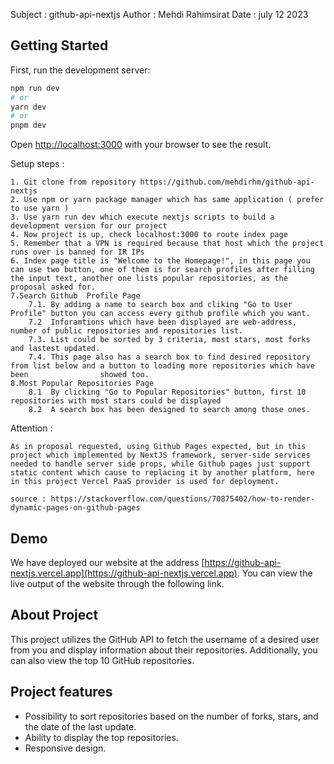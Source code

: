 
Subject : github-api-nextjs
Author : Mehdi Rahimsirat
Date : july 12 2023
 
## Getting Started

First, run the development server:

```bash
npm run dev
# or
yarn dev
# or
pnpm dev
```

Open [http://localhost:3000](http://localhost:3000) with your browser to see the result.


Setup steps : 
	
	1. Git clone from repository https://github.com/mehdirhm/github-api-nextjs 
	2. Use npm or yarn package manager which has same application ( prefer to use yarn ) 
	3. Use yarn run dev which execute nextjs scripts to build a development version for our project 
	4. Now project is up, check localhost:3000 to route index page 
	5. Remember that a VPN is required because that host which the project runs over is banned for IR IPs  
	6. Index page title is "Welcome to the Homepage!", in this page you can use two button, one of them is for search profiles after filling the input text, another one lists popular repositories, as the proposal asked for.
	7.Search Github  Profile Page
		7.1. By adding a name to search box and cliking "Go to User Profile" button you can access every github profile which you want.
		7.2  Inforamtions which have been displayed are web-address, number of public repositories and repositories list.
		7.3. List could be sorted by 3 criteria, most stars, most forks and lastest updated.
		7.4. This page also has a search box to find desired repository from list below and a button to loading more repositories which have been 				 showed too.
	8.Most Popular Repositories Page 
		8.1  By clicking "Go to Popular Repositories" button, first 10 repositories with most stars could be displayed
		8.2  A search box has been designed to search among those ones.
	
Attention : 
	
	As in proposal requested, using Github Pages expected, but in this project which implemented by NextJS framework, server-side services needed to handle server side props, while Github pages just support static content which cause to replacing it by another platform, here in this project Vercel PaaS provider is used for deployment. 
	
	source : https://stackoverflow.com/questions/70875402/how-to-render-dynamic-pages-on-github-pages




## Demo
We have deployed our website at the address [https://github-api-nextjs.vercel.app](https://github-api-nextjs.vercel.app). You can view the live output of the website through the following link.
## About Project

This project utilizes the GitHub API to fetch the username of a desired user from you and display information about their repositories. Additionally, you can also view the top 10 GitHub repositories.

## Project features
- Possibility to sort repositories based on the number of forks, stars, and the date of the last update.
- Ability to display the top repositories.
- Responsive design.




